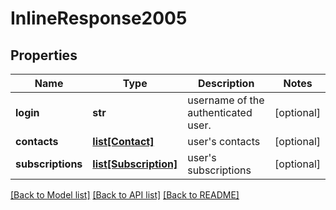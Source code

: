# InlineResponse2005

## Properties
Name | Type | Description | Notes
------------ | ------------- | ------------- | -------------
**login** | **str** | username of the authenticated user. | [optional] 
**contacts** | [**list[Contact]**](Contact.md) | user&#39;s contacts | [optional] 
**subscriptions** | [**list[Subscription]**](Subscription.md) | user&#39;s subscriptions | [optional] 

[[Back to Model list]](../README.md#documentation-for-models) [[Back to API list]](../README.md#documentation-for-api-endpoints) [[Back to README]](../README.md)



